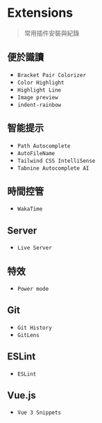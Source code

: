 # Extensions

> 常用插件安裝與紀錄

## 便於識讀
- `Bracket Pair Colorizer`
- `Color Highlight`
- `Highlight Line`
- `Image preview`
- `indent-rainbow`

## 智能提示
- `Path Autocomplete`
- `AutoFileName`
- `Tailwind CSS IntelliSense`
- `Tabnine Autocomplete AI`

## 時間控管
- `WakaTime`

## Server
- `Live Server`

## 特效
- `Power mode`

## Git
- `Git History`
- `GitLens`

## ESLint
- `ESLint`

## Vue.js
- `Vue 3 Snippets`